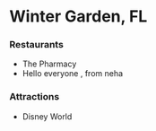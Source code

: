 # Winter Garden, FL

### Restaurants

- The Pharmacy
- Hello everyone , from neha

### Attractions

- Disney World
